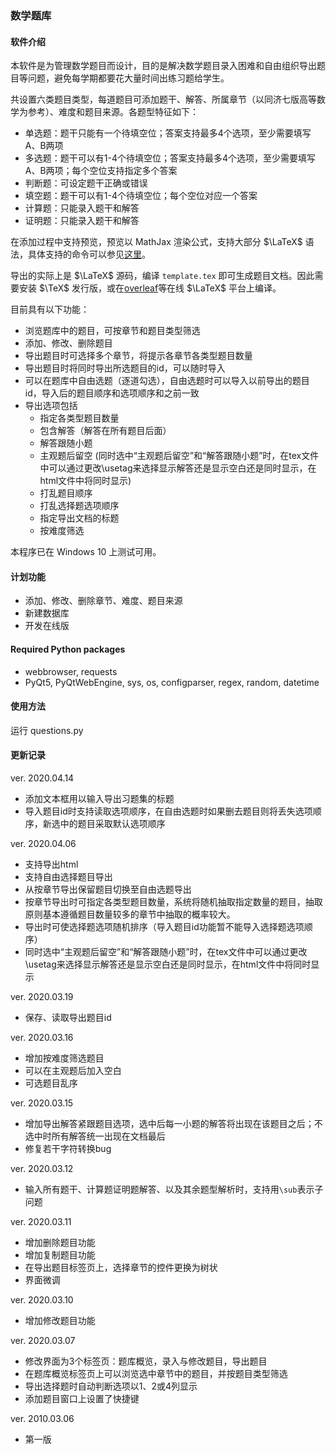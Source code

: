 ### 数学题库

#### 软件介绍

本软件是为管理数学题目而设计，目的是解决数学题目录入困难和自由组织导出题目等问题，避免每学期都要花大量时间出练习题给学生。

共设置六类题目类型，每道题目可添加题干、解答、所属章节（以同济七版高等数学为参考）、难度和题目来源。各题型特征如下：

- 单选题：题干只能有一个待填空位；答案支持最多4个选项，至少需要填写A、B两项
- 多选题：题干可以有1-4个待填空位；答案支持最多4个选项，至少需要填写A、B两项；每个空位支持指定多个答案
- 判断题：可设定题干正确或错误
- 填空题：题干可以有1-4个待填空位；每个空位对应一个答案
- 计算题：只能录入题干和解答
- 证明题：只能录入题干和解答
  
在添加过程中支持预览，预览以 MathJax 渲染公式，支持大部分 $\LaTeX$ 语法，具体支持的命令可以参见[这里](https://docs.mathjax.org/en/latest/input/tex/macros/index.html)。

导出的实际上是 $\LaTeX$ 源码，编译 `template.tex` 即可生成题目文档。因此需要安装 $\TeX$ 发行版，或在[overleaf](https://cn.overleaf.com/)等在线 $\LaTeX$ 平台上编译。

目前具有以下功能：
- 浏览题库中的题目，可按章节和题目类型筛选
- 添加、修改、删除题目
- 导出题目时可选择多个章节，将提示各章节各类型题目数量
- 导出题目时将同时导出所选题目的id，可以随时导入
- 可以在题库中自由选题（逐道勾选），自由选题时可以导入以前导出的题目id，导入后的题目顺序和选项顺序和之前一致
- 导出选项包括
  - 指定各类型题目数量
  - 包含解答（解答在所有题目后面）
  - 解答跟随小题
  - 主观题后留空 (同时选中“主观题后留空”和“解答跟随小题”时，在tex文件中可以通过更改\usetag来选择显示解答还是显示空白还是同时显示，在html文件中将同时显示)
  - 打乱题目顺序
  - 打乱选择题选项顺序
  - 指定导出文档的标题
  - 按难度筛选

本程序已在 Windows 10 上测试可用。

#### 计划功能
- 添加、修改、删除章节、难度、题目来源
- 新建数据库
- 开发在线版

#### Required Python packages
- webbrowser, requests
- PyQt5, PyQtWebEngine, sys, os, configparser, regex, random, datetime

#### 使用方法

运行 questions.py

#### 更新记录
ver. 2020.04.14
- 添加文本框用以输入导出习题集的标题
- 导入题目id时支持读取选项顺序，在自由选题时如果删去题目则将丢失选项顺序，新选中的题目采取默认选项顺序

ver. 2020.04.06
- 支持导出html
- 支持自由选择题目导出
- 从按章节导出保留题目切换至自由选题导出
- 按章节导出时可指定各类型题目数量，系统将随机抽取指定数量的题目，抽取原则基本遵循题目数量较多的章节中抽取的概率较大。
- 导出时可使选择题选项随机排序（导入题目id功能暂不能导入选择题选项顺序）
- 同时选中“主观题后留空”和“解答跟随小题”时，在tex文件中可以通过更改\usetag来选择显示解答还是显示空白还是同时显示，在html文件中将同时显示

ver. 2020.03.19
- 保存、读取导出题目id

ver. 2020.03.16
- 增加按难度筛选题目
- 可以在主观题后加入空白
- 可选题目乱序
  
ver. 2020.03.15
- 增加导出解答紧跟题目选项，选中后每一小题的解答将出现在该题目之后；不选中时所有解答统一出现在文档最后
- 修复若干字符转换bug

ver. 2020.03.12
- 输入所有题干、计算题证明题解答、以及其余题型解析时，支持用`\sub`表示子问题

ver. 2020.03.11
- 增加删除题目功能
- 增加复制题目功能
- 在导出题目标签页上，选择章节的控件更换为树状
- 界面微调
  
ver. 2020.03.10
- 增加修改题目功能
  
ver. 2020.03.07
- 修改界面为3个标签页：题库概览，录入与修改题目，导出题目
- 在题库概览标签页上可以浏览选中章节中的题目，并按题目类型筛选
- 导出选择题时自动判断选项以1、2或4列显示
- 添加题目窗口上设置了快捷键

ver. 2010.03.06
- 第一版
